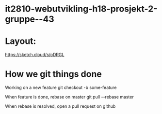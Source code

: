 # it2810-webutvikling-h18-prosjekt-2-gruppe--43

# Layout:
https://sketch.cloud/s/oDRGL

# How we git things done
Working on a new feature
git checkout -b some-feature

When feature is done, rebase on master 
git pull --rebase master

When rebase is resolved, open a pull request on github
